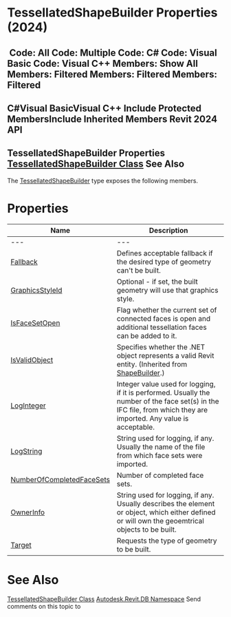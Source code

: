 # TessellatedShapeBuilder Properties (2024)

﻿
 Code: All Code: Multiple Code: C# Code: Visual Basic Code: Visual C++  Members: Show All Members: Filtered Members: Filtered Members: Filtered   
---  
C#Visual BasicVisual C++
Include Protected MembersInclude Inherited Members
Revit 2024 API  
---  
TessellatedShapeBuilder Properties  
[TessellatedShapeBuilder Class](a144b0e3-c997-eac1-5c00-51c56d9e66f2.md "TessellatedShapeBuilder Class") See Also  
---  
The [TessellatedShapeBuilder](a144b0e3-c997-eac1-5c00-51c56d9e66f2.md "TessellatedShapeBuilder Class") type exposes the following members.
# Properties
| Name | Description |
| --- | --- |
| --- | --- | --- |
| [Fallback](59acf1d0-742a-45eb-df1c-edbb136279a4.md "Fallback Property") | Defines acceptable fallback if the desired type of geometry can't be built. |
| [GraphicsStyleId](b52fe304-95a0-77c8-4b4c-e3c18c16677d.md "GraphicsStyleId Property") | Optional - if set, the built geometry will use that graphics style. |
| [IsFaceSetOpen](0da2193e-aebc-5eb4-353e-ea72a12868bc.md "IsFaceSetOpen Property") | Flag whether the current set of connected faces is open and additional tessellation faces can be added to it. |
| [IsValidObject](6a5c7474-6ea6-4886-d356-204405406596.md "IsValidObject Property") | Specifies whether the .NET object represents a valid Revit entity.  (Inherited from [ShapeBuilder](66c1678c-2e01-e0de-1386-5a0e1eb3ccff.md "ShapeBuilder Class").) |
| [LogInteger](c6a84d2a-824d-07e9-4559-79bb80d25e8e.md "LogInteger Property") | Integer value used for logging, if it is performed. Usually the number of the face set(s) in the IFC file, from which they are imported. Any value is acceptable. |
| [LogString](dbfa746b-807f-d58a-cd1c-67ff07f4b968.md "LogString Property") | String used for logging, if any. Usually the name of the file from which face sets were imported. |
| [NumberOfCompletedFaceSets](aacc351c-0e65-7d1d-c177-627de5e9974a.md "NumberOfCompletedFaceSets Property") | Number of completed face sets. |
| [OwnerInfo](5c2c3e95-ae6e-f303-a770-662acf186181.md "OwnerInfo Property") | String used for logging, if any. Usually describes the element or object, which either defined or will own the geoemtrical objects to be built. |
| [Target](2e6f38a0-cabd-5fac-34dc-40af993135c7.md "Target Property") | Requests the type of geometry to be built. |

# See Also
[TessellatedShapeBuilder Class](a144b0e3-c997-eac1-5c00-51c56d9e66f2.md "TessellatedShapeBuilder Class")
[Autodesk.Revit.DB Namespace](87546ba7-461b-c646-cbb1-2cb8f5bff8b2.md "Autodesk.Revit.DB Namespace")
Send comments on this topic to 